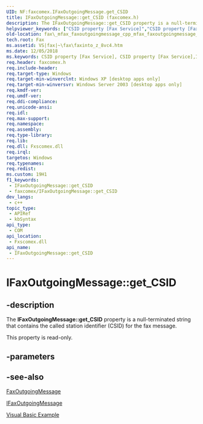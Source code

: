 ```yaml
---
UID: NF:faxcomex.IFaxOutgoingMessage.get_CSID
title: IFaxOutgoingMessage::get_CSID (faxcomex.h)
description: The IFaxOutgoingMessage::get_CSID property is a null-terminated string that contains the called station identifier (CSID) for the fax message.
helpviewer_keywords: ["CSID property [Fax Service]","CSID property [Fax Service]","IFaxOutgoingMessage interface","IFaxOutgoingMessage interface [Fax Service]","CSID property","IFaxOutgoingMessage.CSID","IFaxOutgoingMessage.get_CSID","IFaxOutgoingMessage::CSID","IFaxOutgoingMessage::get_CSID","_mfax_faxoutgoingmessage.csid","fax._mfax_faxoutgoingmessage_cpp_mfax_faxoutgoingmessage_csid_cpp","fax._mfax_faxoutgoingmessage_csid","faxcomex/IFaxOutgoingMessage::CSID","faxcomex/IFaxOutgoingMessage::get_CSID","get_CSID"]
old-location: fax\_mfax_faxoutgoingmessage_cpp_mfax_faxoutgoingmessage_csid_cpp.htm
tech.root: Fax
ms.assetid: VS|fax|~\fax\faxinto_z_8vc4.htm
ms.date: 12/05/2018
ms.keywords: CSID property [Fax Service], CSID property [Fax Service],IFaxOutgoingMessage interface, IFaxOutgoingMessage interface [Fax Service],CSID property, IFaxOutgoingMessage.CSID, IFaxOutgoingMessage.get_CSID, IFaxOutgoingMessage::CSID, IFaxOutgoingMessage::get_CSID, _mfax_faxoutgoingmessage.csid, fax._mfax_faxoutgoingmessage_cpp_mfax_faxoutgoingmessage_csid_cpp, fax._mfax_faxoutgoingmessage_csid, faxcomex/IFaxOutgoingMessage::CSID, faxcomex/IFaxOutgoingMessage::get_CSID, get_CSID
req.header: faxcomex.h
req.include-header: 
req.target-type: Windows
req.target-min-winverclnt: Windows XP [desktop apps only]
req.target-min-winversvr: Windows Server 2003 [desktop apps only]
req.kmdf-ver: 
req.umdf-ver: 
req.ddi-compliance: 
req.unicode-ansi: 
req.idl: 
req.max-support: 
req.namespace: 
req.assembly: 
req.type-library: 
req.lib: 
req.dll: Fxscomex.dll
req.irql: 
targetos: Windows
req.typenames: 
req.redist: 
ms.custom: 19H1
f1_keywords:
 - IFaxOutgoingMessage::get_CSID
 - faxcomex/IFaxOutgoingMessage::get_CSID
dev_langs:
 - c++
topic_type:
 - APIRef
 - kbSyntax
api_type:
 - COM
api_location:
 - Fxscomex.dll
api_name:
 - IFaxOutgoingMessage::get_CSID
---
```


# IFaxOutgoingMessage::get_CSID


## -description

The <b>IFaxOutgoingMessage::get_CSID</b> property is a null-terminated string that contains the called station identifier (CSID) for the fax message.

This property is read-only.

## -parameters

## -see-also

<a href="/previous-versions/windows/desktop/fax/-mfax-faxoutgoingmessage">FaxOutgoingMessage</a>



<a href="/previous-versions/windows/desktop/api/faxcomex/nn-faxcomex-ifaxoutgoingmessage">IFaxOutgoingMessage</a>



<a href="/previous-versions/windows/desktop/fax/-mfax-opening-a-fax-from-the-outgoing-archive">Visual Basic Example</a>

